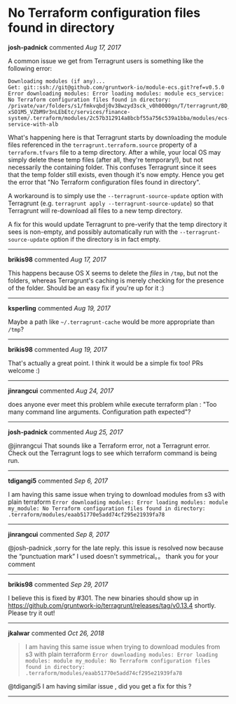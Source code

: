 # No Terraform configuration files found in directory

**josh-padnick** commented *Aug 17, 2017*

A common issue we get from Terragrunt users is something like the following error:

```
Downloading modules (if any)...
Get: git::ssh://git@github.com/gruntwork-io/module-ecs.git?ref=v0.5.0
Error downloading modules: Error loading modules: module ecs_service: No Terraform configuration files found in directory: /private/var/folders/s1/fmkvqbdj0v38wzyd3sck_v0h0000gn/T/terragrunt/BD_3wScLWM0rOaX4H6GqMvg1KEw/lc2S_-xSO1M5_VZbM9r3nLEbEtc/services/finance-system/.terraform/modules/2c57b312914a8bcbf55a756c539a1bba/modules/ecs-service-with-alb
```

What's happening here is that Terragrunt starts by downloading the module files referenced in the `terragrunt.terraform.source` property of a `terraform.tfvars` file to a temp directory. After a while, your local OS may simply delete these temp files (after all, they're temporary!), but not necessarily the containing folder. This confuses Terragrunt since it sees that the temp folder still exists, even though it's now empty. Hence you get the error that "No Terraform configuration files found in directory".

A workaround is to simply use the `--terragrunt-source-update` option with Terragrunt (e.g. `terragrunt apply --terragrunt-source-update`) so that Terragrunt will re-download all files to a new temp directory.

A fix for this would update Terragrunt to pre-verify that the temp directory it sees is non-empty, and possibly automatically run with the `--terragrunt-source-update` option if the directory is in fact empty. 
<br />
***


**brikis98** commented *Aug 17, 2017*

This happens because OS X seems to delete the *files* in `/tmp`, but not the folders, whereas Terragrunt's caching is merely checking for the presence of the folder. Should be an easy fix if you're up for it :)
***

**ksperling** commented *Aug 19, 2017*

Maybe a path like `~/.terragrunt-cache` would be more appropriate than `/tmp`?
***

**brikis98** commented *Aug 19, 2017*

That's actually a great point. I think it would be a simple fix too! PRs welcome :)
***

**jinrangcui** commented *Aug 24, 2017*

does anyone ever meet this problem while execute terraform plan : "Too many command line arguments. Configuration path expected"?
***

**josh-padnick** commented *Aug 25, 2017*

@jinrangcui That sounds like a Terraform error, not a Terragrunt error. Check out the Terragrunt logs to see which terraform command is being run.
***

**tdigangi5** commented *Sep 6, 2017*

I am having this same issue when trying to download modules from s3 with plain terraform
`Error downloading modules: Error loading modules: module my_module: No Terraform configuration files found in directory: .terraform/modules/eaab51770e5add74cf295e21939fa78`
***

**jinrangcui** commented *Sep 8, 2017*

@josh-padnick ,sorry for the late reply. this issue is resolved now because the “punctuation mark” I used doesn't symmetrical。。 thank you for your comment 
***

**brikis98** commented *Sep 29, 2017*

I believe this is fixed by #301. The new binaries should show up in https://github.com/gruntwork-io/terragrunt/releases/tag/v0.13.4 shortly. Please try it out!
***

**jkalwar** commented *Oct 26, 2018*

> I am having this same issue when trying to download modules from s3 with plain terraform
> `Error downloading modules: Error loading modules: module my_module: No Terraform configuration files found in directory: .terraform/modules/eaab51770e5add74cf295e21939fa78`

@tdigangi5  I am having similar issue , did you get a fix for this ?
***

